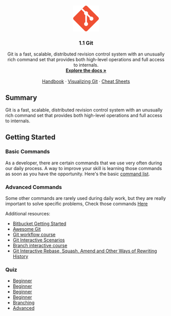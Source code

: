 <p align="center">
<img src="../../images/logos/git-logo.png" alt="Logo" width="80" height="80">

  <h3 align="center">1.1 Git</h3>
  <p align="center">
  Git is a fast, scalable, distributed revision control system with an unusually rich command set that provides both high-level operations and full access to internals.
    <br />
    <a href="https://git-scm.com/docs/git" target="_blank"><strong>Explore the docs »</strong></a>
    <br />
    <br />
    <a href="https://guides.github.com/introduction/git-handbook/" target="_blank">Handbook</a>
    ·
    <a href="https://git-school.github.io/visualizing-git/" target="_blank">Visualizing Git</a>
    ·
    <a href="https://github.github.com/training-kit/" target="_blank">Cheat Sheets</a>
  </p>
</p>

## Summary

Git is a fast, scalable, distributed revision control system with an unusually rich command set that provides both high-level operations and full access to internals.

## Getting Started

### Basic Commands

As a developer, there are certain commands that we use very often during our daily process. A way to improve your skill is learning those commands as soon as you have the opportunity. Here's the basic [command list](https://guides.github.com/introduction/git-handbook/#basic-git).

### Advanced Commands

Some other commands are rarely used during daily work, but they are really important to solve specific problems, Check those commands [Here](https://www.atlassian.com/git/tutorials/advanced-overview)

Additional resources:

* [Bitbucket Getting Started](https://www.atlassian.com/git/tutorials/setting-up-a-repository)
* [Awesome Git](https://github.com/dictcp/awesome-git)
* [Git workflow course](https://www.codecademy.com/courses/learn-git/lessons/git-workflow/exercises/hello-git)
* [Git Interactive Scenarios](https://www.katacoda.com/courses/git)
* [Branch interactive course](https://learngitbranching.js.org/)
* [Git Interactive Rebase, Squash, Amend and Other Ways of Rewriting History](https://thoughtbot.com/blog/git-interactive-rebase-squash-amend-rewriting-history)

### Quiz

* [Beginner](https://www.codercanyon.com/quiz/1150217515/beginner-git56eec1a0cd6fa)
* [Beginner](http://tutsplus.s3.amazonaws.com/tutspremium/courses_$folder$/Git-Essentials/quiz/index.html)
* [Beginner](https://learn.co/lessons/git-basics-quiz)
* [Beginner](https://learn.co/lessons/git-github-learn-quiz)
* [Branching](https://www.codercanyon.com/quiz/1650218502/git-branching)
* [Advanced](https://www.codercanyon.com/quiz/6373349/advanced-git)

